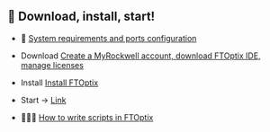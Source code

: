 ## 🚀 Download, install, start!

- 📜 [System requirements and ports configuration](./System_requirements_and_ports_configuration.md)

- Download [Create a MyRockwell account, download FTOptix IDE, manage licenses](https://github.com/massimovar/LearningFTOptix/blob/main/pdf/FTOptix_Getting_Started_Guide.pdf)
- Install [Install FTOptix](https://www.rockwellautomation.com/en-us/docs/factorytalk-optix/current/installation-guide-ditamap.html)
- Start → [Link](https://github.com/massimovar/LearningFTOptix/blob/main/chapters/Learning_material_Help.md)

- 🧑🏻‍💻 [How to write scripts in FTOptix](./How_to_write_scripts_in_FTOptix.md)
